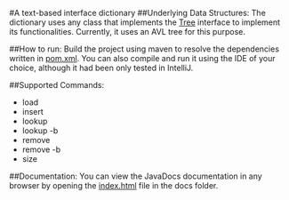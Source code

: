 #A text-based interface dictionary
##Underlying Data Structures:
The dictionary uses any class that implements the [Tree](src/main/java/AVL/Tree.java) interface to implement its functionalities.
Currently, it uses an AVL tree for this purpose.

##How to run:
Build the project using maven to resolve the dependencies written in [pom.xml](pom.xml).
You can also compile and run it using the IDE of your choice, although it had been only tested in IntelliJ.

##Supported Commands:
- load
- insert
- lookup
- lookup -b
- remove
- remove -b
- size

##Documentation:
You can view the JavaDocs documentation in any browser by opening the [index.html](docs/index.html) file in the docs folder.